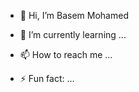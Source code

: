 - 👋 Hi, I’m Basem Mohamed
- 🌱 I’m currently learning ...

- 📫 How to reach me ...

- ⚡ Fun fact: ...

<!---
Basmo90/Basmo90 is a ✨ special ✨ repository because its `README.md` (this file) appears on your GitHub profile.
You can click the Preview link to take a look at your changes.
--->
